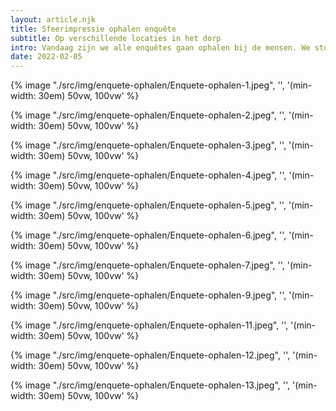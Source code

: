 ```yaml
---
layout: article.njk
title: Sfeerimpressie ophalen enquête
subtitle: Op verschillende locaties in het dorp
intro: Vandaag zijn we alle enquêtes gaan ophalen bij de mensen. We stonden op een aantal pleintjes voor een kopje koffie of thee en een 'special edition' koekje met het logo van Samen Dorplein. Ook zijn er mensen langs de deur gegaan om de formulieren op te halen.
date: 2022-02-05
---
```


<div class="s-text">
    <p class="u-image-border  u-image-wrapper">
        {% image "./src/img/enquete-ophalen/Enquete-ophalen-1.jpeg", '', '(min-width: 30em) 50vw, 100vw' %}
    </p>
    <p class="u-image-border  u-image-wrapper">
        {% image "./src/img/enquete-ophalen/Enquete-ophalen-2.jpeg", '', '(min-width: 30em) 50vw, 100vw' %}
    </p>
    <p class="u-image-border  u-image-wrapper">
        {% image "./src/img/enquete-ophalen/Enquete-ophalen-3.jpeg", '', '(min-width: 30em) 50vw, 100vw' %}
    </p>
    <p class="u-image-border  u-image-wrapper">
        {% image "./src/img/enquete-ophalen/Enquete-ophalen-4.jpeg", '', '(min-width: 30em) 50vw, 100vw' %}
    </p>
    <p class="u-image-border  u-image-wrapper">
        {% image "./src/img/enquete-ophalen/Enquete-ophalen-5.jpeg", '', '(min-width: 30em) 50vw, 100vw' %}
    </p>
    <p class="u-image-border  u-image-wrapper">
        {% image "./src/img/enquete-ophalen/Enquete-ophalen-6.jpeg", '', '(min-width: 30em) 50vw, 100vw' %}
    </p>
    <p class="u-image-border  u-image-wrapper">
        {% image "./src/img/enquete-ophalen/Enquete-ophalen-7.jpeg", '', '(min-width: 30em) 50vw, 100vw' %}
    </p>
    <p class="u-image-border  u-image-wrapper">
        {% image "./src/img/enquete-ophalen/Enquete-ophalen-9.jpeg", '', '(min-width: 30em) 50vw, 100vw' %}
    </p>
    <p class="u-image-border  u-image-wrapper">
        {% image "./src/img/enquete-ophalen/Enquete-ophalen-11.jpeg", '', '(min-width: 30em) 50vw, 100vw' %}
    </p>
    <p class="u-image-border  u-image-wrapper">
        {% image "./src/img/enquete-ophalen/Enquete-ophalen-12.jpeg", '', '(min-width: 30em) 50vw, 100vw' %}
    </p>
    <p class="u-image-border  u-image-wrapper">
        {% image "./src/img/enquete-ophalen/Enquete-ophalen-13.jpeg", '', '(min-width: 30em) 50vw, 100vw' %}
    </p>


</div>